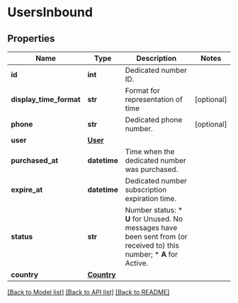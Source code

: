 # UsersInbound

## Properties
Name | Type | Description | Notes
------------ | ------------- | ------------- | -------------
**id** | **int** | Dedicated number ID. | 
**display_time_format** | **str** | Format for representation of time | [optional] 
**phone** | **str** | Dedicated phone number. | [optional] 
**user** | [**User**](User.md) |  | 
**purchased_at** | **datetime** | Time when the dedicated number was purchased. | 
**expire_at** | **datetime** | Dedicated number subscription expiration time. | 
**status** | **str** | Number status: *   **U** for Unused. No messages have been sent from (or received to) this number; *   **A** for Active.  | 
**country** | [**Country**](Country.md) |  | 

[[Back to Model list]](../README.md#documentation-for-models) [[Back to API list]](../README.md#documentation-for-api-endpoints) [[Back to README]](../README.md)


